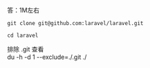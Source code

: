 答：1M左右  
  
```
git clone git@github.com:laravel/laravel.git
```
  
```
cd laravel
```
  
排除 .git 查看  
du -h -d 1 --exclude=./.git ./  
